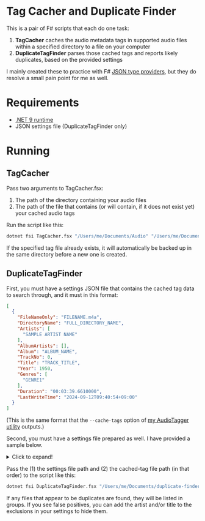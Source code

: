 # Tag Cacher and Duplicate Finder

This is a pair of F# scripts that each do one task:
1. **TagCacher** caches the audio metadata tags in supported audio files within a specified directory to a file on your computer
2. **DuplicateTagFinder** parses those cached tags and reports likely duplicates, based on the provided settings

I mainly created these to practice with F# [JSON type providers](https://fsprojects.github.io/FSharp.Data/library/JsonProvider.html), but they do resolve a small pain point for me as well.

# Requirements

- [.NET 9 runtime](https://dotnet.microsoft.com/en-us/download/dotnet/9.0)
- JSON settings file (DuplicateTagFinder only)

# Running

## TagCacher

Pass two arguments to TagCacher.fsx:
1. The path of the directory containing your audio files
2. The path of the file that contains (or will contain, if it does not exist yet) your cached audio tags

Run the script like this:

```sh
dotnet fsi TagCacher.fsx "/Users/me/Documents/Audio" "/Users/me/Documents/Audio/tagCache.json"
```

If the specified tag file already exists, it will automatically be backed up in the same directory before a new one is created.

## DuplicateTagFinder

First, you must have a settings JSON file that contains the cached tag data to search through, and it must in this format:

```json
[
  {
    "FileNameOnly": "FILENAME.m4a",
    "DirectoryName": "FULL_DIRECTORY_NAME",
    "Artists": [
      "SAMPLE ARTIST NAME"
    ],
    "AlbumArtists": [],
    "Album": "ALBUM_NAME",
    "TrackNo": 0,
    "Title": "TRACK_TITLE",
    "Year": 1950,
    "Genres": [
      "GENRE1"
    ],
    "Duration": "00:03:39.6610000",
    "LastWriteTime": "2024-09-12T09:40:54+09:00"
  }
]
```

(This is the same format that the `--cache-tags` option of [my AudioTagger utility](https://github.com/codeconscious/audiotagger) outputs.)

Second, you must have a settings file prepared as well. I have provided a sample below.

<details>
  <summary>Click to expand!</summary>

```json
{
  "cachedTagFile": "YOUR_FULL_PATH_HERE.json",
  "exclusions": [
    {
      "artist": "SAMPLE_ARTIST_NAME",
      "title": "SAMPLE_TRACK_NAME"
    },
    {
      "artist": "SAMPLE_ARTIST_NAME"
    },
    {
      "title": "SAMPLE_TRACK_NAME"
    },
  ],
  "artistReplacements": [
    " ",
    "　",
    "The ",
    "ザ・"
  ],
  "titleReplacements": [
    " ",
    "　",
    "(",
    ")",
    "（",
    "）",
    "[",
    "]",
    "'",
    "’",
    "\"",
    "”",
    "-",
    "–",
    "—",
    "~",
    "〜",
    "/",
    "／",
    "|",
    "｜",
    "?",
    "？",
    "!",
    "！",
    "~",
    "〜",
    "～",
    "=",
    "＝",
    "&",
    "＆",
    "#",
    "＃",
    "•",
    "・",
    ".",
    "。",
    ",",
    "、",
    ":",
    "：",
    "...",
    "…",
    "*",
    "＊",
    "+",
    "＋",
    "=",
    "＝",
    "✖︎",
    "❌",
  ]
}
```
</details>

Pass the (1) the settings file path and (2) the cached-tag file path (in that order) to the script like this:

```sh
dotnet fsi DuplicateTagFinder.fsx "/Users/me/Documents/duplicate-finder-settings.json" "/Users/me/Downloads/Music/library.json"
```

If any files that appear to be duplicates are found, they will be listed in groups. If you see false positives, you can add the artist and/or title to the exclusions in your settings to hide them.
